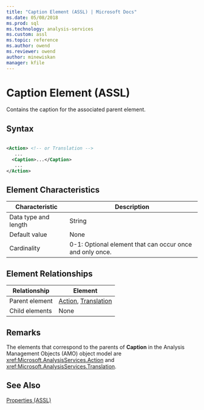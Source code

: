 ```yaml
---
title: "Caption Element (ASSL) | Microsoft Docs"
ms.date: 05/08/2018
ms.prod: sql
ms.technology: analysis-services
ms.custom: assl
ms.topic: reference
ms.author: owend
ms.reviewer: owend
author: minewiskan
manager: kfile
---
```

# Caption Element (ASSL)

  Contains the caption for the associated parent element.  
  
## Syntax  
  
```xml  
  
<Action> <!-- or Translation -->  
   ...  
  <Caption>...</Caption>  
   ...  
</Action>  
```  
  
## Element Characteristics  
  
|Characteristic|Description|  
|--------------------|-----------------|  
|Data type and length|String|  
|Default value|None|  
|Cardinality|0-1: Optional element that can occur once and only once.|  
  
## Element Relationships  
  
|Relationship|Element|  
|------------------|-------------|  
|Parent element|[Action](../objects/action-element-assl.md), [Translation](../objects/translation-element-assl.md)|  
|Child elements|None|  
  
## Remarks  
 The elements that correspond to the parents of **Caption** in the Analysis Management Objects (AMO) object model are <xref:Microsoft.AnalysisServices.Action> and <xref:Microsoft.AnalysisServices.Translation>.  
  
## See Also  
 [Properties &#40;ASSL&#41;](properties-assl.md)  
  
  
